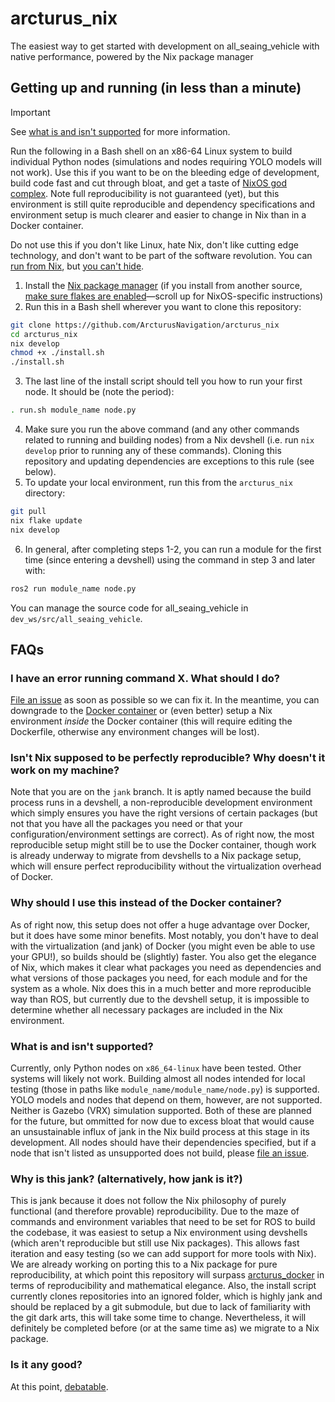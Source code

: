 # arcturus_nix

The easiest way to get started with development on all_seaing_vehicle with native performance, powered by the Nix package manager

## Getting up and running (in less than a minute)

> [!IMPORTANT]
> See [what is and isn't supported](#what-is-and-isnt-supported) for more information.

Run the following in a Bash shell on an x86-64 Linux system to build individual Python nodes (simulations and nodes requiring YOLO models will not work).
Use this if you want to be on the bleeding edge of development, build code fast and cut through bloat, and get a taste of [NixOS god complex](https://www.reddit.com/r/NixOS/comments/kauf1m/dealing_with_post_nixflake_god_complex/).
Note full reproducibility is not guaranteed (yet), but this environment is still quite reproducible and dependency specifications and environment setup is much clearer and easier to change in Nix than in a Docker container.

Do not use this if you don't like Linux, hate Nix, don't like cutting edge technology, and don't want to be part of the software revolution.
You can [run from Nix](https://github.com/ArcturusNavigation/arcturus_docker), but [you can't hide](https://www.reddit.com/r/Nix/comments/19a2vqq/anyone_else_replacing_docker_compose_with_nix/).

1. Install the [Nix package manager](https://github.com/DeterminateSystems/nix-installer) (if you install from another source, [make sure flakes are enabled](https://nixos.wiki/wiki/Flakes#Other_Distros,_without_Home-Manager)—scroll up for NixOS-specific instructions)
2. Run this in a Bash shell wherever you want to clone this repository:

```bash
git clone https://github.com/ArcturusNavigation/arcturus_nix
cd arcturus_nix
nix develop
chmod +x ./install.sh
./install.sh
```

3. The last line of the install script should tell you how to run your first node. It should be (note the period):

```bash
. run.sh module_name node.py
```

4. Make sure you run the above command (and any other commands related to running and building nodes) from a Nix devshell (i.e. run `nix develop` prior to running any of these commands). Cloning this repository and updating dependencies are exceptions to this rule (see below).
5. To update your local environment, run this from the `arcturus_nix` directory:

```bash
git pull
nix flake update
nix develop
```

6. In general, after completing steps 1-2, you can run a module for the first time (since entering a devshell) using the command in step 3 and later with:

```bash
ros2 run module_name node.py
```

You can manage the source code for all_seaing_vehicle in `dev_ws/src/all_seaing_vehicle`.

## FAQs

### I have an error running command X. What should I do?

[File an issue](https://github.com/ArcturusNavigation/arcturus_nix/issues/new) as soon as possible so we can fix it.
In the meantime, you can downgrade to the [Docker container](https://github.com/ArcturusNavigation/arcturus_docker) or (even better) setup a Nix environment _inside_ the Docker container (this will require editing the Dockerfile, otherwise any environment changes will be lost).

### Isn't Nix supposed to be perfectly reproducible? Why doesn't it work on my machine?

Note that you are on the `jank` branch. It is aptly named because the build process runs in a devshell, a non-reproducible development environment which simply ensures you have the right versions of certain packages (but not that you have all the packages you need or that your configuration/environment settings are correct).
As of right now, the most reproducible setup might still be to use the Docker container, though work is already underway to migrate from devshells to a Nix package setup, which will ensure perfect reproducibility without the virtualization overhead of Docker.

### Why should I use this instead of the Docker container?

As of right now, this setup does not offer a huge advantage over Docker, but it does have some minor benefits.
Most notably, you don't have to deal with the virtualization (and jank) of Docker (you might even be able to use your GPU!), so builds should be (slightly) faster.
You also get the elegance of Nix, which makes it clear what packages you need as dependencies and what versions of those packages you need, for each module and for the system as a whole.
Nix does this in a much better and more reproducible way than ROS, but currently due to the devshell setup, it is impossible to determine whether all necessary packages are included in the Nix environment.

### What is and isn't supported?

Currently, only Python nodes on `x86_64-linux` have been tested.
Other systems will likely not work.
Building almost all nodes intended for local testing (those in paths like `module_name/module_name/node.py`) is supported.
YOLO models and nodes that depend on them, however, are not supported.
Neither is Gazebo (VRX) simulation supported.
Both of these are planned for the future, but ommitted for now due to excess bloat that would cause an unsustainable influx of jank in the Nix build process at this stage in its development.
All nodes should have their dependencies specified, but if a node that isn't listed as unsupported does not build, please [file an issue](https://github.com/ArcturusNavigation/arcturus_nix/issues/new).

### Why is this jank? (alternatively, how jank is it?)

This is jank because it does not follow the Nix philosophy of purely functional (and therefore provable) reproducibility.
Due to the maze of commands and environment variables that need to be set for ROS to build the codebase, it was easiest to setup a Nix environment using devshells (which aren't reproducible but still use Nix packages).
This allows fast iteration and easy testing (so we can add support for more tools with Nix).
We are already working on porting this to a Nix package for pure reproducibility, at which point this repository will surpass [arcturus_docker](https://github.com/ArcturusNavigation/arcturus_docker) in terms of reproducibility and mathematical elegance.
Also, the install script currently clones repositories into an ignored folder, which is highly jank and should be replaced by a git submodule, but due to lack of familiarity with the git dark arts, this will take some time to change.
Nevertheless, it will definitely be completed before (or at the same time as) we migrate to a Nix package.

### Is it any good?

At this point, [debatable](https://news.ycombinator.com/item?id=3067434).
